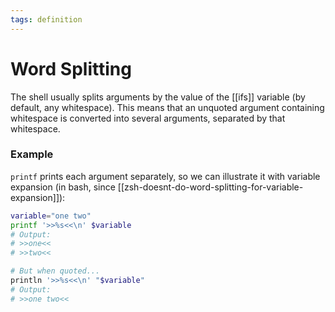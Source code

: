 ```yaml
---
tags: definition
---
```


# Word Splitting
The shell usually splits arguments by the value of the [[ifs]] variable (by default, any whitespace). This means that an unquoted argument containing whitespace is converted into several arguments, separated by that whitespace.

### Example
`printf` prints each argument separately, so we can illustrate it with variable expansion (in bash, since [[zsh-doesnt-do-word-splitting-for-variable-expansion]]):

```bash
variable="one two"
printf '>>%s<<\n' $variable
# Output:
# >>one<<
# >>two<<

# But when quoted...
println '>>%s<<\n' "$variable"
# Output:
# >>one two<<
```
